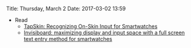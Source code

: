 Title: Thursday, March 2
Date: 2017-03-02 13:59

- Read
	- [TapSkin: Recognizing On-Skin Input for Smartwatches](http://dl.acm.org/citation.cfm?id=2992187)
	- [Invisiboard: maximizing display and input space with a full screen text entry method for smartwatches](http://dl.acm.org/citation.cfm?id=2935360)
